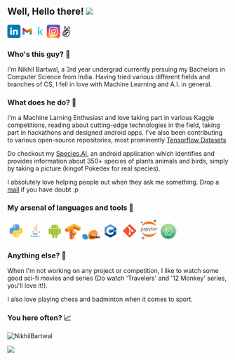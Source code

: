 ## Well, Hello there! <img src="https://media.giphy.com/media/hvRJCLFzcasrR4ia7z/giphy.gif" width="25px">
<p float="left">
<a href="https://www.linkedin.com/in/nikhil-bartwal-b07b501a3/">
  <img align="left" alt="Nikhil's LinkedIN" width="30px" src="logo/linkedin.svg" />
</a>
<a href="mailto:nikhilbartwal1234@gmail.com">
  <img align="left" alt="Nikhil's Gmail" width="30px" src="logo/gmail.svg" />
</a>

<a href="https://www.kaggle.com/nikhilbartwal001">
  <img align="left" alt="Nikhil's Kaggle" width="30px" src="logo/kaggle.svg" />
</a>
<a href="https://www.instagram.com/gods_fav_mistake/">
  <img align="left" alt="Nikhil's Insta" width="30px" src="logo/insta.svg" />
</a>
<a href="https://angel.co/u/nikhil-bartwal">
  <img align="left" alt="Nikhil's AngelList" width="30px" src="logo/angellist.svg" />
</a>
</p>
<br>
<br>

### Who's this guy? 👀
I'm Nikhil Bartwal, a 3rd year undergrad currently persuing my Bachelors in Computer Science from India. Having tried various different fields and branches of CS, I fell in love with Machine Learning and A.I. in general. 

### What does he do? 💬
I'm a Machine Larning Enthusiast and love taking part in various Kaggle competitions, reading about cutting-edge technologies in the field, taking part in hackathons and designed android apps.
I've also been contributing to various open-source repositories, most prominently <a href="https://github.com/tensorflow/datasets">Tensorflow Datasets<a>

Do checkout my <a href="https://github.com/NikhilBartwal/Species.ai">Species.AI</a>, an android application which identifies and provides information about 350+ species of plants animals and birds, simply by taking a picture (kingof Pokedex for real species).

I absolutely love helping people out when they ask me something. Drop a <a href="mailto:nikhilbartwal1234@gmail.com">mail</a> if you have doubt :p

### My arsenal of languages and tools 🎯
<p float="left">
<img alt="python" width="40px" src="logo/python.svg" />
<img alt="python" width="40px" src="logo/java.svg" />
<img alt="python" width="40px" src="logo/android.svg" />
<img alt="python" width="35px" src="logo/tensorflow.svg" />
<img alt="python" width="40px" src="logo/sklearn.svg" />
<img alt="python" width="40px" src="logo/c++.svg" />
<img alt="python" width="40px" src="logo/git.svg" />
<img alt="python" width="40px" src="logo/notebook.svg" />
<img alt="python" width="40px" src="logo/atom.png" />
</p>

### Anything else? 👤
When I'm not working on any project or competition, I like to watch some good sci-fi movies and series (Do watch 'Travelers' and '12 Monkey' series, you'll love it!). 
<br>

I also love playing chess and badminton when it comes to sport.

### You here often? 📈
<p align="left"> <img src="https://github-readme-stats.vercel.app/api?username=NikhilBartwal&show_icons=true&theme=gotham&count_private=true&include_all_commits=true" alt="NikhilBartwal" />

![](https://visitor-badge.glitch.me/badge?page_id=NikhilBartwal.NikhilBartwal)
